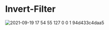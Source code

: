 # Invert-Filter
![2021-09-19 17 54 55 127 0 0 1 94d433c4daa5](https://user-images.githubusercontent.com/8512868/133934148-fff70132-cca9-415f-a125-3039a38df5b9.jpg)
